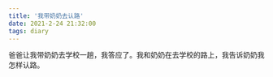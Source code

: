 ```yaml
---
title: '我带奶奶去认路'
date: 2021-2-24 21:32:00
tags: diary
---
```

爸爸让我带奶奶去学校一趟，我答应了。我和奶奶在去学校的路上，我告诉奶奶我怎样认路。
